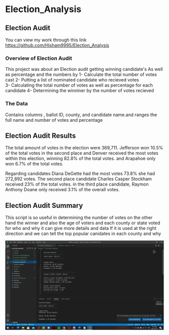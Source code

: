 # Election_Analysis

## Election Audit 
You can view my work through this link https://github.com/Hisham9995/Election_Analysis

### Overview of Election Audit
This project was about an Election audit getting winning candidate's  As well as percentage and the numbers by
1- Calculate the total number of votes cast 
2- Putting a list of nominated candidate who recieved votes  
3- Calculating the total number of votes as well as percentage for each candidate
4- Determining  the winniner by the number of votes recieved  

### The Data
Contains columns , ballot ID, county, and candidate name.and ranges the full name and number of votes and percentage 

## Election Audit Results
The total amount of votes in the election  were 369,711. Jefferson won 10.5% of the total votes  in the second place  and Denver received the most votes within this election, winning 82.8% of the total votes. and  Arapahoe only won 6.7% of the total votes.

Regarding candidates  Diana DeGette had the most votes 73.8% she had   272,892 votes. The second place candidate Charles Casper Stockham  received 23% of the total votes. in the third place candidate, Raymon Anthony Doane  only received 3.1% of the overall votes. 

## Election Audit Summary
This script is so useful in determining the number of votes  on the other hand the winner and also the age of voters and each county or state voted for who and why
 it can give more details and data  If it is used at the right direction  and we can tell the top popular canidates in each county and why



  ![](analysis/election_results.png)
